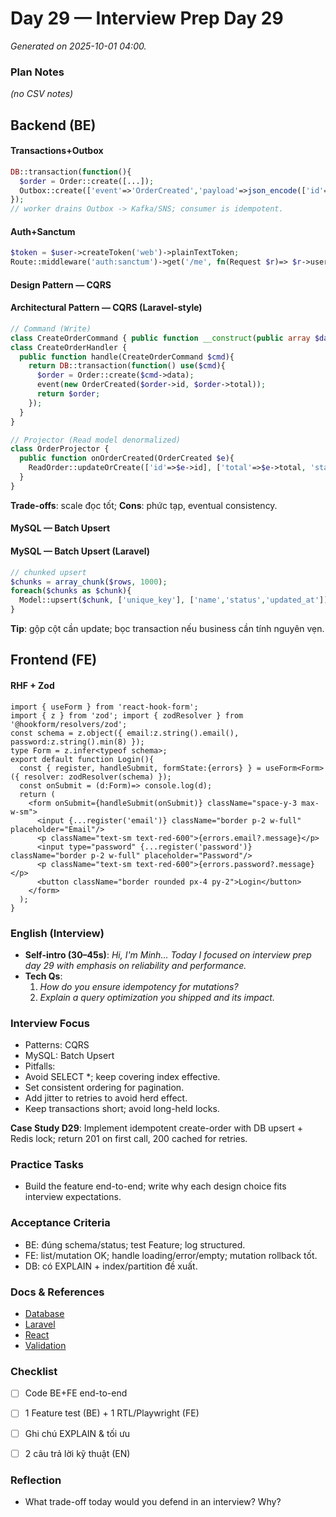 # Day 29 — Interview Prep Day 29

_Generated on 2025-10-01 04:00._

### Plan Notes
_(no CSV notes)_

## Backend (BE)

#### Transactions+Outbox
```php
DB::transaction(function(){
  $order = Order::create([...]);
  Outbox::create(['event'=>'OrderCreated','payload'=>json_encode(['id'=>$order->id])]);
});
// worker drains Outbox -> Kafka/SNS; consumer is idempotent.
```

#### Auth+Sanctum
```php
$token = $user->createToken('web')->plainTextToken;
Route::middleware('auth:sanctum')->get('/me', fn(Request $r)=> $r->user());
```

#### Design Pattern — CQRS
#### Architectural Pattern — CQRS (Laravel-style)
```php
// Command (Write)
class CreateOrderCommand { public function __construct(public array $data){} }
class CreateOrderHandler {
  public function handle(CreateOrderCommand $cmd){
    return DB::transaction(function() use($cmd){
      $order = Order::create($cmd->data);
      event(new OrderCreated($order->id, $order->total));
      return $order;
    });
  }
}

// Projector (Read model denormalized)
class OrderProjector {
  public function onOrderCreated(OrderCreated $e){
    ReadOrder::updateOrCreate(['id'=>$e->id], ['total'=>$e->total, 'status'=>'created']);
  }
}
```
**Trade-offs**: scale đọc tốt; **Cons**: phức tạp, eventual consistency.


#### MySQL — Batch Upsert
#### MySQL — Batch Upsert (Laravel)
```php
// chunked upsert
$chunks = array_chunk($rows, 1000);
foreach($chunks as $chunk){
  Model::upsert($chunk, ['unique_key'], ['name','status','updated_at']);
}
```
**Tip**: gộp cột cần update; bọc transaction nếu business cần tính nguyên vẹn.


## Frontend (FE)

#### RHF + Zod
```tsx
import { useForm } from 'react-hook-form';
import { z } from 'zod'; import { zodResolver } from '@hookform/resolvers/zod';
const schema = z.object({ email:z.string().email(), password:z.string().min(8) });
type Form = z.infer<typeof schema>;
export default function Login(){
  const { register, handleSubmit, formState:{errors} } = useForm<Form>({ resolver: zodResolver(schema) });
  const onSubmit = (d:Form)=> console.log(d);
  return (
    <form onSubmit={handleSubmit(onSubmit)} className="space-y-3 max-w-sm">
      <input {...register('email')} className="border p-2 w-full" placeholder="Email"/>
      <p className="text-sm text-red-600">{errors.email?.message}</p>
      <input type="password" {...register('password')} className="border p-2 w-full" placeholder="Password"/>
      <p className="text-sm text-red-600">{errors.password?.message}</p>
      <button className="border rounded px-4 py-2">Login</button>
    </form>
  );
}
```

### English (Interview)
- **Self-intro (30–45s)**: *Hi, I'm Minh… Today I focused on interview prep day 29 with emphasis on reliability and performance.*
- **Tech Qs**:  
  1) *How do you ensure idempotency for mutations?*  
  2) *Explain a query optimization you shipped and its impact.*


### Interview Focus
- Patterns: CQRS
- MySQL: Batch Upsert
- Pitfalls:
- Avoid SELECT *; keep covering index effective.
- Set consistent ordering for pagination.
- Add jitter to retries to avoid herd effect.
- Keep transactions short; avoid long-held locks.

**Case Study D29**: Implement idempotent create-order with DB upsert + Redis lock; return 201 on first call, 200 cached for retries.

### Practice Tasks
- Build the feature end-to-end; write why each design choice fits interview expectations.

### Acceptance Criteria
- BE: đúng schema/status; test Feature; log structured.
- FE: list/mutation OK; handle loading/error/empty; mutation rollback tốt.
- DB: có EXPLAIN + index/partition đề xuất.


### Docs & References
- [Database](https://dev.mysql.com/doc/)
- [Laravel](https://laravel.com/docs)
- [React](https://react.dev/learn)
- [Validation](https://laravel.com/docs/validation)

### Checklist
- [ ] Code BE+FE end-to-end
- [ ] 1 Feature test (BE) + 1 RTL/Playwright (FE)
- [ ] Ghi chú EXPLAIN & tối ưu
- [ ] 2 câu trả lời kỹ thuật (EN)


### Reflection
- What trade-off today would you defend in an interview? Why?
